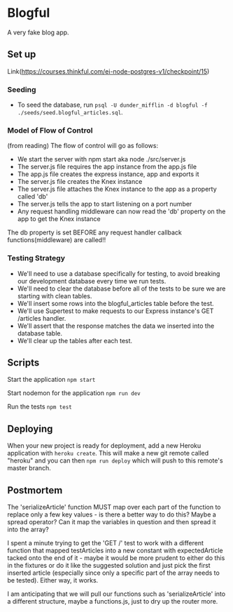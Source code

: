 # Blogful

A very fake blog app.

## Set up
Link(https://courses.thinkful.com/ei-node-postgres-v1/checkpoint/15)

### Seeding
- To seed the database, run `psql -U dunder_mifflin -d blogful -f ./seeds/seed.blogful_articles.sql`.

### Model of Flow of Control

(from reading) The flow of control will go as follows:

- We start the server with npm start aka node ./src/server.js
- The server.js file requires the app instance from the app.js file
- The app.js file creates the express instance, app and exports it
- The server.js file creates the Knex instance
- The server.js file attaches the Knex instance to the app as a property called 'db'
- The server.js tells the app to start listening on a port number
- Any request handling middleware can now read the 'db' property on the app to get the Knex instance

The db property is set BEFORE any request handler callback functions(middleware) are called!!

### Testing Strategy

- We'll need to use a database specifically for testing, to avoid breaking our development database every time we run tests.
- We'll need to clear the database before all of the tests to be sure we are starting with clean tables.
- We'll insert some rows into the blogful_articles table before the test.
- We'll use Supertest to make requests to our Express instance's GET /articles handler.
- We'll assert that the response matches the data we inserted into the database table.
- We'll clear up the tables after each test.

## Scripts

Start the application `npm start`

Start nodemon for the application `npm run dev`

Run the tests `npm test`

## Deploying

When your new project is ready for deployment, add a new Heroku application with `heroku create`. This will make a new git remote called "heroku" and you can then `npm run deploy` which will push to this remote's master branch.

## Postmortem

The 'serializeArticle' function MUST map over each part of the function to replace only a few key values - is there a better way to do this? Maybe a spread operator? Can it map the variables in question and then spread it into the array?

I spent a minute trying to get the 'GET /' test to work with a different function that mapped testArticles into a new constant with expectedArticle tacked onto the end of it - maybe it would be more prudent to either do this in the fixtures or do it like the suggested solution and just pick the first inserted article (especially since only a specific part of the array needs to be tested). Either way, it works.

I am anticipating that we will pull our functions such as 'serializeArticle' into a different structure, maybe a functions.js, just to dry up the router more.
